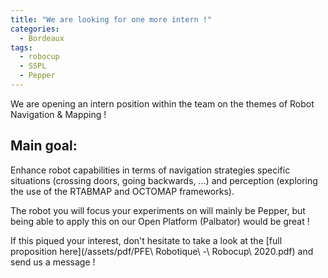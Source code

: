 ```yaml
---
title: "We are looking for one more intern !"
categories:
  - Bordeaux
tags:
  - robocup
  - SSPL
  - Pepper
---
```


We are opening an intern position within the team on the themes of Robot Navigation & Mapping !

## Main goal: 

Enhance robot capabilities in terms of navigation strategies specific situations (crossing doors, going backwards, ...)
and perception (exploring the use of the RTABMAP and OCTOMAP frameworks).

The robot you will focus your experiments on will mainly be Pepper,
but being able to apply this on our Open Platform (Palbator) would be great !

If this piqued your interest, don't hesitate to take a look at the [full proposition here](/assets/pdf/PFE\ Robotique\ -\ Robocup\ 2020.pdf) and send us a message !

